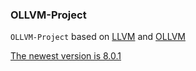 ### OLLVM-Project

`OLLVM-Project` based on [LLVM](https://github.com/llvm/llvm-project) and [OLLVM](https://github.com/obfuscator-llvm/obfuscator)

[The newest version is 8.0.1](https://github.com/TannerJin/ollvm-project/tree/release/8.x)
